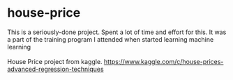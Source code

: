 # house-price
This is a seriously-done project. Spent a lot of time and effort for this. It was a part of the training program I attended when started learning machine learning  
<br />
House Price project from kaggle. https://www.kaggle.com/c/house-prices-advanced-regression-techniques
